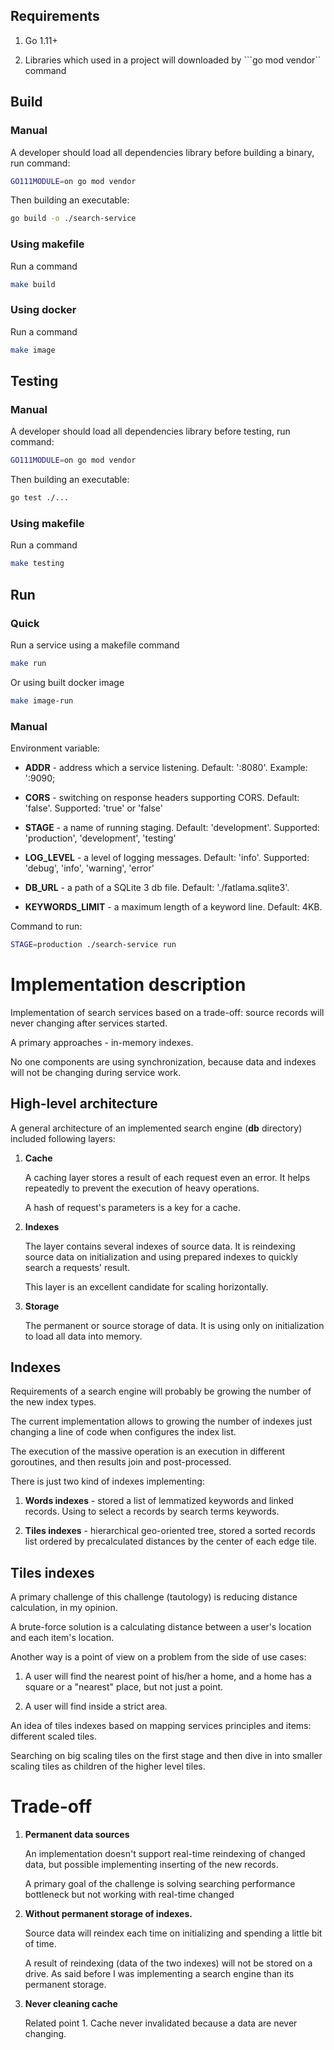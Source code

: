 ## Requirements

1. Go 1.11+

2. Libraries which used in a project will downloaded by ```go mod vendor`` command

## Build

### Manual

A developer should load all dependencies library before building a binary, run command:
```bash
GO111MODULE=on go mod vendor
``` 

Then building an executable:
```bash
go build -o ./search-service
``` 

### Using makefile

Run a command
```bash
make build
```

### Using docker

Run a command
```bash
make image
```

## Testing

### Manual

A developer should load all dependencies library before testing, run command:
```bash
GO111MODULE=on go mod vendor
``` 

Then building an executable:
```bash
go test ./...
``` 

### Using makefile

Run a command
```bash
make testing
```

## Run

### Quick

Run a service using a makefile command
```bash
make run
```

Or using built docker image

```bash
make image-run
```

### Manual

Environment variable:

- **ADDR** - address which a service listening. Default: ':8080'. Example: ':9090;

- **CORS** - switching on response headers supporting CORS. Default: 'false'. Supported: 'true' or 'false'

- **STAGE** - a name of running staging. Default: 'development'. Supported: 'production', 'development', 'testing'

- **LOG_LEVEL** - a level of logging messages. Default: 'info'. Supported: 'debug', 'info', 'warning', 'error'

- **DB_URL** - a path of a SQLite 3 db file. Default: './fatlama.sqlite3'.

- **KEYWORDS_LIMIT** - a maximum length of a keyword line. Default: 4KB.

Command to run:
```bash
STAGE=production ./search-service run 
```

# Implementation description

Implementation of search services based on a trade-off: source records will never changing after services started.

A primary approaches - in-memory indexes.

No one components are using synchronization, because data and indexes will not be changing during service work.  

## High-level architecture

A general architecture of an implemented search engine (**db** directory) included following layers:

1. **Cache**

    A caching layer stores a result of each request even an error.
    It helps repeatedly to prevent the execution of heavy operations.

    A hash of request's parameters is a key for a cache.

2. **Indexes**

    The layer contains several indexes of source data. 
    It is reindexing source data on initialization and using prepared indexes to quickly search a requests' result.
    
    This layer is an excellent candidate for scaling horizontally.  

3. **Storage**

    The permanent or source storage of data.
    It is using only on initialization to load all data into memory.

## Indexes

Requirements of a search engine will probably be growing the number of the new index types. 

The current implementation allows to growing the number of indexes just changing
a line of code when configures the index list.

The execution of the massive operation is an execution in different goroutines, and then results join and post-processed.

There is just two kind of indexes implementing:

1. **Words indexes** - stored a list of lemmatized keywords and linked records. Using to select a records
   by search terms keywords.

2. **Tiles indexes** - hierarchical geo-oriented tree, stored a sorted records list ordered
   by precalculated distances by the center of each edge tile. 

## Tiles indexes

A primary challenge of this challenge (tautology) is reducing distance calculation, in my opinion.

A brute-force solution is a calculating distance between a user's location and each item's location.

Another way is a point of view on a problem from the side of use cases:

1. A user will find the nearest point of his/her a home, and a home has a square or a "nearest" place, but not just a point.     

2. A user will find inside a strict area.

An idea of tiles indexes based on mapping services principles and items: different scaled tiles.

Searching on big scaling tiles on the first stage and then dive in into smaller scaling tiles
as children of the higher level tiles.


# Trade-off

1. **Permanent data sources**
    
    An implementation doesn't support real-time reindexing of changed data, but possible implementing
    inserting of the new records.
    
    A primary goal of the challenge is solving searching performance bottleneck but
    not working with real-time changed  

2. **Without permanent storage of indexes.** 

    Source data will reindex each time on initializing and spending a little bit of time.
    
    A result of reindexing (data of the two indexes) will not be stored on a drive. As said before
    I was implementing a search engine than its permanent storage. 
  
3. **Never cleaning cache**

    Related point 1. Cache never invalidated because a data are never changing.    
